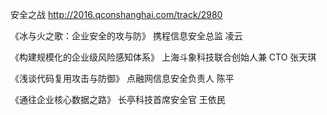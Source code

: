 安全之战 http://2016.qconshanghai.com/track/2980

《冰与火之歌：企业安全的攻与防》
携程信息安全总监 凌云

《构建规模化的企业级风险感知体系》
上海斗象科技联合创始人兼 CTO 张天琪

《浅谈代码复用攻击与防御》
点融网信息安全负责人 陈平

《通往企业核心数据之路》
长亭科技首席安全官 王依民

